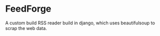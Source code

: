 # FeedForge
A custom build RSS reader build in django, which uses beautifulsoup to scrap the web data.
